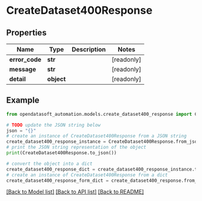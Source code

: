 # CreateDataset400Response


## Properties

Name | Type | Description | Notes
------------ | ------------- | ------------- | -------------
**error_code** | **str** |  | [readonly] 
**message** | **str** |  | [readonly] 
**detail** | **object** |  | [readonly] 

## Example

```python
from opendatasoft_automation.models.create_dataset400_response import CreateDataset400Response

# TODO update the JSON string below
json = "{}"
# create an instance of CreateDataset400Response from a JSON string
create_dataset400_response_instance = CreateDataset400Response.from_json(json)
# print the JSON string representation of the object
print(CreateDataset400Response.to_json())

# convert the object into a dict
create_dataset400_response_dict = create_dataset400_response_instance.to_dict()
# create an instance of CreateDataset400Response from a dict
create_dataset400_response_form_dict = create_dataset400_response.from_dict(create_dataset400_response_dict)
```
[[Back to Model list]](../README.md#documentation-for-models) [[Back to API list]](../README.md#documentation-for-api-endpoints) [[Back to README]](../README.md)


